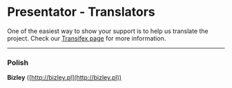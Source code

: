 Presentator - Translators
======================================================================

One of the easiest way to show your support is to help us translate the project.
Check our [Transifex page](https://www.transifex.com/presentatorio/web-platflorm) for more information.

---

### Polish

**Bizley** ([http://bizley.pl](http://bizley.pl))
